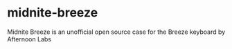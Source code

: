 # midnite-breeze
Midnite Breeze is an unofficial open source case for the Breeze keyboard by Afternoon Labs
